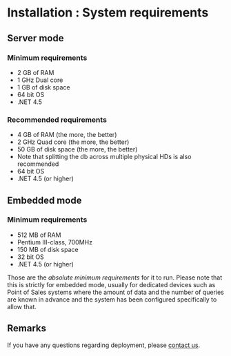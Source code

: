 # Installation : System requirements

## Server mode

### Minimum requirements

* 2 GB of RAM
* 1 GHz Dual core
* 1 GB of disk space
* 64 bit OS
* .NET 4.5

### Recommended requirements

* 4 GB of RAM (the more, the better)
* 2 GHz Quad core (the more, the better)
* 50 GB of disk space (the more, the better)
* Note that splitting the db across multiple physical HDs is also recommended
* 64 bit OS
* .NET 4.5 (or higher)

## Embedded mode

### Minimum requirements

* 512 MB of RAM
* Pentium III-class, 700MHz
* 150 MB of disk space
* 32 bit OS
* .NET 4.5 (or higher)

Those are the _absolute minimum requirements_ for it to run. Please note that this is strictly for embedded mode, usually for dedicated devices such as Point of Sales systems where the amount of data and the number of queries are known in advance and the system has been configured specifically to allow that.

## Remarks

If you have any questions regarding deployment, please [contact us](http://ravendb.net/support).